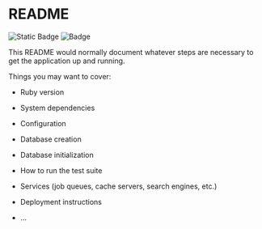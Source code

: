 # README

![Static Badge](https://img.shields.io/badge/Versão_do_Ruby-3.1.3-redlogo=ruby-on-rails)
![Badge](https://img.shields.io/badge/Blog-Rocketseat-%237159c1?&logo=ruby-on-rails)

This README would normally document whatever steps are necessary to get the
application up and running.

Things you may want to cover:

* Ruby version

* System dependencies

* Configuration

* Database creation

* Database initialization

* How to run the test suite

* Services (job queues, cache servers, search engines, etc.)

* Deployment instructions

* ...


